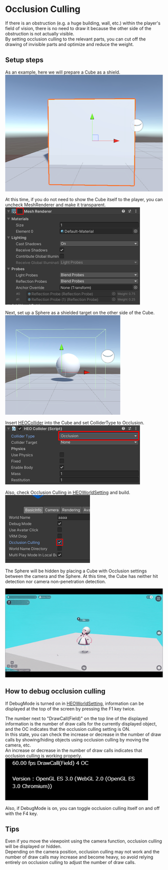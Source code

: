 # Occlusion Culling

If there is an obstruction (e.g. a huge building, wall, etc.) within the player's field of vision, there is no need to draw it because the other side of the obstruction is not actually visible. <br>
By setting occlusion culling to the relevant parts, you can cut off the drawing of invisible parts and optimize and reduce the weight.

## Setup steps

As an example, here we will prepare a Cube as a shield.
![OcclusionCulling_1](img/OcclusionCulling_1.jpg)

At this time, if you do not need to show the Cube itself to the player, you can uncheck MeshRenderer and make it transparent. <br>
![OcclusionCulling_2](img/OcclusionCulling_2.jpg)

Next, set up a Sphere as a shielded target on the other side of the Cube.
![OcclusionCulling_3](img/OcclusionCulling_3.jpg)

Insert [HEOCollider](../HEOComponents/HEOCollider.md) into the Cube and set ColliderType to Occlusion.
![OcclusionCulling_4](img/OcclusionCulling_4.jpg)

Also, check Occlusion Culling in [HEOWorldSetting](../HEOComponents/HEOWorldSetting.md) and build.
![OcclusionCulling_5](img/OcclusionCulling_5.jpg)

The Sphere will be hidden by placing a Cube with Occlusion settings between the camera and the Sphere.
At this time, the Cube has neither hit detection nor camera non-penetration detection.

![OcclusionCulling_Result](img/OcclusionCulling_Result.gif)

## How to debug occlusion culling

If DebugMode is turned on in [HEOWorldSetting](../HEOComponents/HEOWorldSetting.md), information can be displayed at the top of the screen by pressing the F1 key twice.

The number next to "DrawCall(Field)" on the top line of the displayed information is the number of draw calls for the currently displayed object, and the OC indicates that the occlusion culling setting is ON. <br>
In this state, you can check the increase or decrease in the number of draw calls by showing/hiding objects using occlusion culling by moving the camera, etc. <br>
An increase or decrease in the number of draw calls indicates that occlusion culling is working properly. <br>
![OcclusionCulling_6](img/OcclusionCulling_6.jpg)

Also, if DebugMode is on, you can toggle occlusion culling itself on and off with the F4 key.

## Tips

Even if you move the viewpoint using the camera function, occlusion culling will be displayed or hidden. <br>
Depending on the camera position, occlusion culling may not work and the number of draw calls may increase and become heavy, so avoid relying entirely on occlusion culling to adjust the number of draw calls.